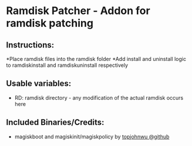 # Ramdisk Patcher - Addon for ramdisk patching

## Instructions:
*Place ramdisk files into the ramdisk folder
*Add install and uninstall logic to ramdiskinstall and ramdiskuninstall respectively

## Usable variables:
* RD: ramdisk directory - any modification of the actual ramdisk occurs here

## Included Binaries/Credits:
* magiskboot and magiskinit/magiskpolicy by [topjohnwu @github](https://github.com/topjohnwu)
